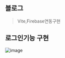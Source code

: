 

## 블로그 
> Vite,Firebase연동구현


## 로그인기능 구현
![image](https://github.com/qwa1822/Blog22/assets/58835205/c0c6d5f7-29b5-4234-966d-3621944e4d3b)
